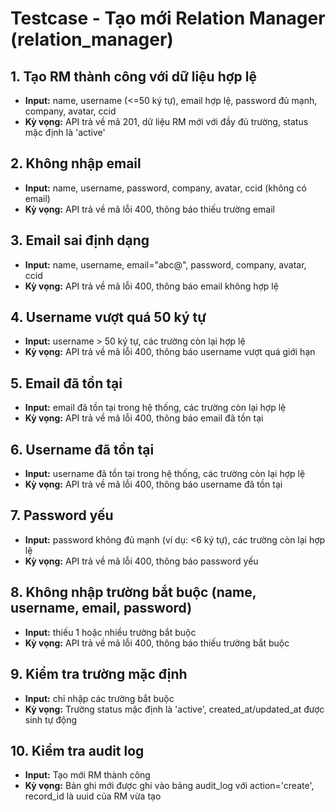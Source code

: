 # Testcase - Tạo mới Relation Manager (relation_manager)

## 1. Tạo RM thành công với dữ liệu hợp lệ
- **Input:** name, username (<=50 ký tự), email hợp lệ, password đủ mạnh, company, avatar, ccid
- **Kỳ vọng:** API trả về mã 201, dữ liệu RM mới với đầy đủ trường, status mặc định là 'active'

## 2. Không nhập email
- **Input:** name, username, password, company, avatar, ccid (không có email)
- **Kỳ vọng:** API trả về mã lỗi 400, thông báo thiếu trường email

## 3. Email sai định dạng
- **Input:** name, username, email="abc@", password, company, avatar, ccid
- **Kỳ vọng:** API trả về mã lỗi 400, thông báo email không hợp lệ

## 4. Username vượt quá 50 ký tự
- **Input:** username > 50 ký tự, các trường còn lại hợp lệ
- **Kỳ vọng:** API trả về mã lỗi 400, thông báo username vượt quá giới hạn

## 5. Email đã tồn tại
- **Input:** email đã tồn tại trong hệ thống, các trường còn lại hợp lệ
- **Kỳ vọng:** API trả về mã lỗi 400, thông báo email đã tồn tại

## 6. Username đã tồn tại
- **Input:** username đã tồn tại trong hệ thống, các trường còn lại hợp lệ
- **Kỳ vọng:** API trả về mã lỗi 400, thông báo username đã tồn tại

## 7. Password yếu
- **Input:** password không đủ mạnh (ví dụ: <6 ký tự), các trường còn lại hợp lệ
- **Kỳ vọng:** API trả về mã lỗi 400, thông báo password yếu

## 8. Không nhập trường bắt buộc (name, username, email, password)
- **Input:** thiếu 1 hoặc nhiều trường bắt buộc
- **Kỳ vọng:** API trả về mã lỗi 400, thông báo thiếu trường bắt buộc

## 9. Kiểm tra trường mặc định
- **Input:** chỉ nhập các trường bắt buộc
- **Kỳ vọng:** Trường status mặc định là 'active', created_at/updated_at được sinh tự động

## 10. Kiểm tra audit log
- **Input:** Tạo mới RM thành công
- **Kỳ vọng:** Bản ghi mới được ghi vào bảng audit_log với action='create', record_id là uuid của RM vừa tạo